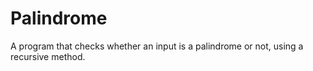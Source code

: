 # Palindrome
A program that checks whether an input is a palindrome or not, using a recursive method.
